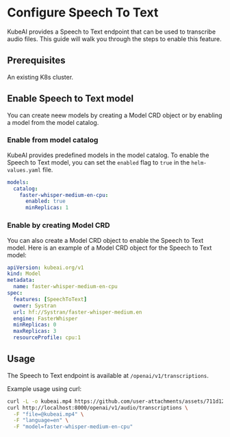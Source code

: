 # Configure Speech To Text

KubeAI provides a Speech to Text endpoint that can be used to transcribe audio files. This guide will walk you through the steps to enable this feature.

## Prerequisites
An existing K8s cluster.


## Enable Speech to Text model
You can create neew models by creating a Model CRD object or by enabling a model from the model catalog.

### Enable from model catalog
KubeAI provides predefined models in the model catalog. To enable the Speech to Text model, you can set the `enabled` flag to `true` in the `helm-values.yaml` file.

```yaml
models:
  catalog:
    faster-whisper-medium-en-cpu:
      enabled: true
      minReplicas: 1
```

### Enable by creating Model CRD
You can also create a Model CRD object to enable the Speech to Text model. Here is an example of a Model CRD object for the Speech to Text model:

```yaml
apiVersion: kubeai.org/v1
kind: Model
metadata:
  name: faster-whisper-medium-en-cpu
spec:
  features: [SpeechToText]
  owner: Systran
  url: hf://Systran/faster-whisper-medium.en
  engine: FasterWhisper
  minReplicas: 0
  maxReplicas: 3
  resourceProfile: cpu:1
```

## Usage
The Speech to Text endpoint is available at `/openai/v1/transcriptions`.

Example usage using curl:

```bash
curl -L -o kubeai.mp4 https://github.com/user-attachments/assets/711d1279-6af9-4c6c-a052-e59e7730b757
curl http://localhost:8000/openai/v1/audio/transcriptions \
  -F "file=@kubeai.mp4" \
  -F "language=en" \
  -F "model=faster-whisper-medium-en-cpu"
```
